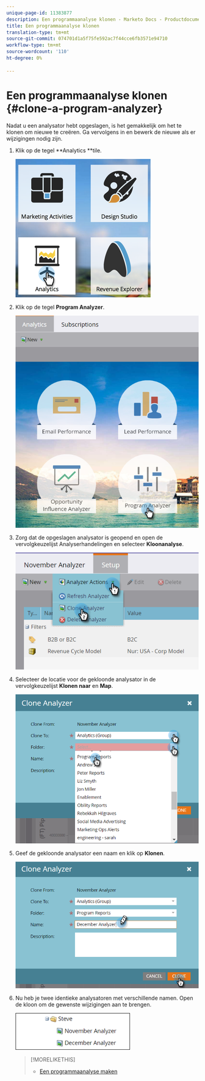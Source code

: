 ```yaml
---
unique-page-id: 11383877
description: Een programmaanalyse klonen - Marketo Docs - Productdocumentatie
title: Een programmaanalyse klonen
translation-type: tm+mt
source-git-commit: 074701d1a5f75fe592ac7f44cce6fb3571e94710
workflow-type: tm+mt
source-wordcount: '110'
ht-degree: 0%

---
```



# Een programmaanalyse klonen {#clone-a-program-analyzer}

Nadat u een analysator hebt opgeslagen, is het gemakkelijk om het te klonen om nieuwe te creëren. Ga vervolgens in en bewerk de nieuwe als er wijzigingen nodig zijn.

1. Klik op de tegel **Analytics **tile.

   ![](assets/2017-05-01-08-20-37.png)

1. Klik op de tegel **Program Analyzer**.

   ![](assets/program-analyzer-icon-hand.png)

1. Zorg dat de opgeslagen analysator is geopend en open de vervolgkeuzelijst Analyserhandelingen en selecteer **Kloonanalyse**.

   ![](assets/image2016-10-31-16-3a12-3a6.png)

1. Selecteer de locatie voor de gekloonde analysator in de vervolgkeuzelijst **Klonen naar** en **Map**.

   ![](assets/image2016-10-31-16-3a13-3a42.png)

1. Geef de gekloonde analysator een naam en klik op **Klonen**.

   ![](assets/image2016-10-31-16-3a15-3a15.png)

1. Nu heb je twee identieke analysatoren met verschillende namen. Open de kloon om de gewenste wijzigingen aan te brengen.

   ![](assets/image2016-10-31-16-3a17-3a11.png)

   >[!MORELIKETHIS]
   >
   >
   >    
   >    
   >    * [Een programmaanalyse maken](create-a-program-analyzer.md)


